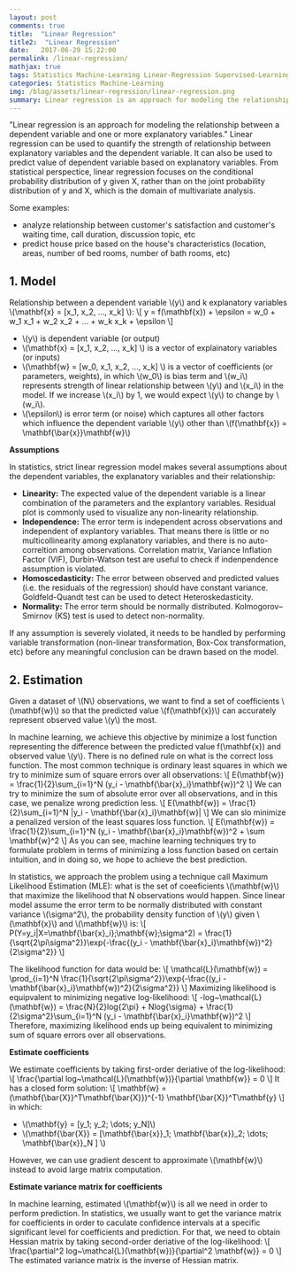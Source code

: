 ```yaml
---
layout: post
comments: true
title:  "Linear Regression"
title2:  "Linear Regression"
date:   2017-06-29 15:22:00
permalink: /linear-regression/
mathjax: true
tags: Statistics Machine-Learning Linear-Regression Supervised-Learning
categories: Statistics Machine-Learning
img: /blog/assets/linear-regression/linear-regression.png
summary: Linear regression is an approach for modeling the relationship between a scalar dependent variable y and one or more explanatory variables (or independent variables) denoted X...
---
```



"Linear regression is an approach for modeling the relationship between a dependent variable and one or more explanatory variables."  Linear regression can be used to quantify the strength of relationship between explanatory variables and the dependent variable. It can also be used to predict value of dependent variable based on explanatory variables.
From statistical perspectice, linear regression focuses on the conditional probability distribution of y given X, rather than on the joint probability distribution of y and X, which is the domain of multivariate analysis.

Some examples:
- analyze relationship between customer's satisfaction and customer's waiting time, call duration, discussion topic, etc
- predict house price based on the house's characteristics (location, areas, number of bed rooms, number of bath rooms, etc)

## 1. Model
Relationship between a dependent variable \\(y\\) and k explanatory variables \\(\mathbf{x} = [x_1, x_2, ..., x_k] \\):
\\[
y = f(\mathbf{x}) + \epsilon = w_0 + w_1 x_1 + w_2 x_2 + ... + w_k x_k + \epsilon 
\\]
* \\(y\\) is dependent variable (or output)
* \\(\mathbf{x} = [x_1, x_2, ..., x_k] \\) is a vector of explainatory variables (or inputs) 
* \\(\mathbf{w} = [w_0, x_1, x_2, ..., x_k] \\) is a vector of coefficients (or parameters, weights), in which \\(w_0\\) is bias term and \\(w_i\\) represents strength of linear relationship between \\(y\\) and \\(x_i\\) in the model. If we increase \\(x_i\\) by 1, we would expect \\(y\\) to change by \\(w_i\\).
* \\(\epsilon\\) is error term (or noise) which captures all other factors which influence the dependent variable \\(y\\) other than \\(f(\mathbf{x}) = \mathbf{\bar{x}}\mathbf{w}\\)

__Assumptions__

In statistics, strict linear regression model makes several assumptions about the dependent variables, the explanatory variables and their relationship:
* __Linearity:__ The expected value of the dependent variable is a linear combination of the parameters and the explantory variables. Residual plot is commonly used to visualize any non-linearity relationship.
* __Independence:__ The error term is independent across observations and independent of explantory variables. That means there is little or no multicollinearity among explanatory variables, and there is no auto-correltion among observations. Correlation matrix, Variance Inflation Factor (VIF), Durbin-Watson test are useful to check if indenpendence assumption is violated.
* __Homoscedasticity:__ The error between observed and predicted values (i.e. the residuals of the regression) should have constant variance. Goldfeld-Quandt test can be used to detect Heteroskedasticity.
* __Normality:__ The error term should be normally distributed. Kolmogorov–Smirnov (KS) test is used to detect non-normality.

If any assumption is severely violated, it needs to be handled by performing variable transformation (non-linear transformation, Box-Cox transformation, etc) before any meaningful conclusion can be drawn based on the model.

## 2. Estimation
Given a dataset of \\(N\\) observations, we want to find a set of coefficients \\(\mathbf{w}\\) so that the predicted value \\(f(\mathbf{x})\\) can accurately represent observed value \\(y\\) the most.

In machine learning, we achieve this objective by minimize a lost function representing the difference between the predicted value f(\mathbf{x}) and observed value \\(y\\). There is no defined rule on what is the correct loss function. The most common technique is ordinary least squares in which we try to minimize sum of square errors over all observations:
\\[
E(\mathbf{w}) = \frac{1}{2}\sum_{i=1}^N (y\_i - \mathbf{\bar{x}\_i}\mathbf{w})^2
\\]
We can try to minimize the sum of absolute error over all observations, and in this case, we penalize wrong prediction less.
\\[
E(\mathbf{w}) = \frac{1}{2}\sum_{i=1}^N \|y\_i - \mathbf{\bar{x}\_i}\mathbf{w}\|
\\]
We can slo minimize a penalized version of the least squares loss function.
\\[
E(\mathbf{w}) = \frac{1}{2}\sum_{i=1}^N (y\_i - \mathbf{\bar{x}\_i}\mathbf{w})^2 + \sum \mathbf{w}^2
\\]
As you can see, machine learning techniques try to formulate problem in terms of minimizing a loss function based on certain intuition, and in doing so, we hope to achieve the best prediction.

In statistics, we approach the problem using a technique call Maximum Likelihood Estimation (MLE): what is the set of coeeficients \\(\mathbf{w}\\) that maximize the likelihood that N observations would happen. Since linear model assume the error term to be normally distributed with constant variance \\(\sigma^2\\), the probability density function of \\(y\\) given \\(\mathbf{x}\\) and \\(\mathbf{w}\\) is:
\\[
P(Y=y_i|X=\mathbf{\bar{x}\_i};\mathbf{w};\sigma^2) = \frac{1}{\sqrt{2\pi\sigma^2}}\exp{-\frac{(y\_i - \mathbf{\bar{x}\_i}\mathbf{w})^2}{2\sigma^2}}
\\]

The likelihood function for data would be:
\\[
\mathcal{L}(\mathbf{w}) = \prod_{i=1}^N \frac{1}{\sqrt{2\pi\sigma^2}}\exp{-\frac{(y\_i - \mathbf{\bar{x}\_i}\mathbf{w})^2}{2\sigma^2}}
\\]
Maximizing likelihood is equipvalent to minimizing negative log-likelihood:
\\[
\-log~\mathcal{L}(\mathbf{w}) = \frac{N}{2}log{2\pi} + Nlog{\sigma} + \frac{1}{2\sigma^2}\sum_{i=1}^N (y\_i - \mathbf{\bar{x}\_i}\mathbf{w})^2
\\]
Therefore, maximizing likelihood ends up being equivalent to minimizing sum of square errors over all observations.

__Estimate coefficients__

We estimate coefficients by taking first-order deriative of the log-likelihood:
\\[
\frac{\partial log~\mathcal{L}(\mathbf{w})}{\partial \mathbf{w}} = 0
\\]
It has a closed form solution:
\\[
\mathbf{w} = (\mathbf{\bar{X}}^T\mathbf{\bar{X}})^{-1} \mathbf{\bar{X}}^T\mathbf{y}
\\]
in which:
* \\(\mathbf{y} = [y_1; y_2; \dots; y_N]\\)
* \\(\mathbf{\bar{X}} = [\mathbf{\bar{x}}_1; \mathbf{\bar{x}}_2; \dots; \mathbf{\bar{x}}_N ] \\)

However, we can use gradient descent to approximate \\(\mathbf{w}\\) instead to avoid large matrix computation.

__Estimate variance matrix for coefficients__

In machine learning, estimated \\(\mathbf{w}\\) is all we need in order to perform prediction. In statistics, we usually want to get the variance matrix for coefficients in order to caculate confidence intervals at a specific significant level for coefficients and prediction. For that, we need to obtain Hessian matrix by taking second-order deriative of the log-likelihood:
\\[
\frac{\partial^2 log~\mathcal{L}(\mathbf{w})}{\partial^2 \mathbf{w}} = 0
\\]
The estimated variance matrix is the inverse of Hessian matrix.
